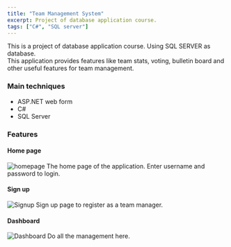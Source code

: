 ```yaml
---
title: "Team Management System"
excerpt: Project of database application course.
tags: ["C#", "SQL server"]
---
```


This is a project of database application course. Using SQL SERVER as database.     
This application provides features like team stats, voting, bulletin board and other useful features for team management.

### Main techniques

-   ASP.NET web form
-   C#
-   SQL Server

### Features

#### Home page

![homepage](home.jpg)
The home page of the application. Enter username and password to login.

#### Sign up

![Signup](signup.jpg)
Sign up page to register as a team manager.

#### Dashboard

![Dashboard](dashboard.jpg)
Do all the management here.
